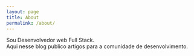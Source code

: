 ```yaml
---
layout: page
title: About
permalink: /about/
---
```

Sou Desenvolvedor web Full Stack.   
Aqui nesse blog publico artigos para a comunidade de desenvolvimento.
